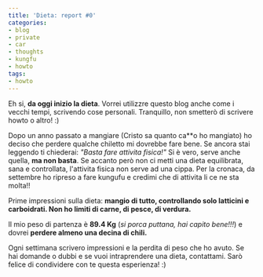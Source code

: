 ```yaml
---
title: 'Dieta: report #0'
categories:
- blog
- private
- car
- thoughts
- kungfu
- howto
tags:
- howto
---
```

Eh si, **da oggi inizio la dieta**. Vorrei utilizzre questo blog anche come i
vecchi tempi, scrivendo cose personali. Tranquillo, non smetterò di scrivere
howto o altro! :)

Dopo un anno passato a mangiare (Cristo sa quanto ca\*\*o ho mangiato) ho deciso
che perdere qualche chiletto mi dovrebbe fare bene. Se ancora stai leggendo ti
chiederai: _"Basta fare attivita fisica!"_ Si è vero, serve anche quella, **ma
non basta**. Se accanto però non ci metti una dieta equilibrata, sana e
controllata, l'attivita fisica non serve ad una cippa. Per la cronaca, da
settembre ho ripreso a fare kungufu e credimi che di attivita li ce ne sta
molta!!

Prime impressioni sulla dieta: **mangio di tutto, controllando solo latticini
e carboidrati. Non ho limiti di carne, di pesce, di verdura.**

Il mio peso di partenza è **89.4 Kg** (_si porca puttana, hai capito bene!!!_)
e dovrei **perdere almeno una decina di chili.**

Ogni settimana scrivero impressioni e la perdita di peso che ho avuto. Se hai
domande o dubbi e se vuoi intraprendere una dieta, contattami.
Sarò felice di condividere con te questa esperienza! :)

